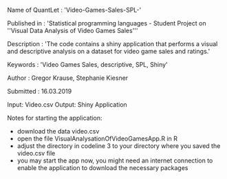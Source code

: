 Name of QuantLet : 'Video-Games-Sales-SPL-'

Published in : 'Statistical programming languages - Student Project on ''Visual Data Analysis of Video Games Sales'''

Description : 'The code contains a shiny application that performs a visual and descriptive analysis on a dataset for video game sales and ratings.'

Keywords : 'Video Games Sales, descriptive, SPL, Shiny'

Author : Gregor Krause, Stephanie Kiesner

Submitted : 16.03.2019

Input: Video.csv
Output: Shiny Application

Notes for starting the application:

- download the data video.csv
- open the file VisualAnalysationOfVideoGamesApp.R in R
- adjust the directory in codeline 3 to your directory where you saved the video.csv file
- you may start the app now, you might need an internet connection to enable the application to download the necessary packages
